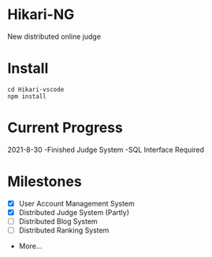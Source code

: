 # Hikari-NG
New distributed online judge

# Install
```
cd Hikari-vscode
npm install
```

# Current Progress
2021-8-30
-Finished Judge System
-SQL Interface Required

# Milestones
- [x] User Account Management System
- [x] Distributed Judge System (Partly)
- [ ] Distributed Blog System
- [ ] Distributed Ranking System
- More...
